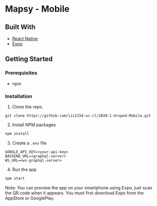 # Mapsy - Mobile

## Built With

* [React Native](https://github.com/facebook/react-native)
* [Expo](https://docs.expo.io/)

## Getting Started

### Prerequisites

* npm

### Installation

1. Clone the repo.

```
git clone https://github.com/iic2154-uc-cl/2020-1-Grupo4-Mobile.git
```

2. Install NPM packages

```sh
npm install
```

3. Create a `.env` file

```
GOOGLE_API_KEY=<your-api-key>
BACKEND_URL=<graphql-server>
WS_URL=<ws-graphql-server>
```

4. Run the app

```sh
npm start
```

Note: You can preview the app on your smartphone using Expo, just scan the QR code when it appears. You must first download Expo from the AppStore or GooglePlay. 
